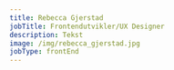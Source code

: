 ```yaml
---
title: Rebecca Gjerstad
jobTitle: Frontendutvikler/UX Designer
description: Tekst
image: /img/rebecca_gjerstad.jpg
jobType: frontEnd
---
```


